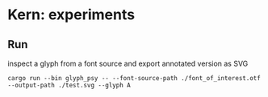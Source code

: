 # Kern: experiments

## Run

inspect a glyph from a font source and export annotated version as SVG
```
cargo run --bin glyph_psy -- --font-source-path ./font_of_interest.otf --output-path ./test.svg --glyph A
```
